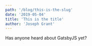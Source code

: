 ```yaml
---
path: '/blog/this-is-the-slug'
date: '2019-05-04'
title: 'This is the title'
author: 'Joseph Grant'
---
```


Has anyone heard about GatsbyJS yet?
